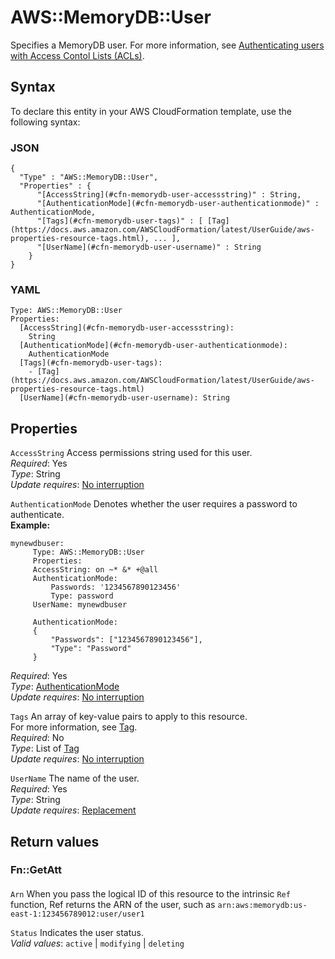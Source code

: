 # AWS::MemoryDB::User<a name="aws-resource-memorydb-user"></a>

Specifies a MemoryDB user\. For more information, see [Authenticating users with Access Contol Lists \(ACLs\)](https://docs.aws.amazon.com/memorydb/latest/devguide/clusters.acls.html)\.

## Syntax<a name="aws-resource-memorydb-user-syntax"></a>

To declare this entity in your AWS CloudFormation template, use the following syntax:

### JSON<a name="aws-resource-memorydb-user-syntax.json"></a>

```
{
  "Type" : "AWS::MemoryDB::User",
  "Properties" : {
      "[AccessString](#cfn-memorydb-user-accessstring)" : String,
      "[AuthenticationMode](#cfn-memorydb-user-authenticationmode)" : AuthenticationMode,
      "[Tags](#cfn-memorydb-user-tags)" : [ [Tag](https://docs.aws.amazon.com/AWSCloudFormation/latest/UserGuide/aws-properties-resource-tags.html), ... ],
      "[UserName](#cfn-memorydb-user-username)" : String
    }
}
```

### YAML<a name="aws-resource-memorydb-user-syntax.yaml"></a>

```
Type: AWS::MemoryDB::User
Properties:
  [AccessString](#cfn-memorydb-user-accessstring):
    String
  [AuthenticationMode](#cfn-memorydb-user-authenticationmode):
    AuthenticationMode
  [Tags](#cfn-memorydb-user-tags):
    - [Tag](https://docs.aws.amazon.com/AWSCloudFormation/latest/UserGuide/aws-properties-resource-tags.html)
  [UserName](#cfn-memorydb-user-username): String
```

## Properties<a name="aws-resource-memorydb-user-properties"></a>

`AccessString` <a name="cfn-memorydb-user-accessstring"></a>
Access permissions string used for this user\.  
_Required_: Yes  
_Type_: String  
_Update requires_: [No interruption](https://docs.aws.amazon.com/AWSCloudFormation/latest/UserGuide/using-cfn-updating-stacks-update-behaviors.html#update-no-interrupt)

`AuthenticationMode` <a name="cfn-memorydb-user-authenticationmode"></a>
Denotes whether the user requires a password to authenticate\.  
**Example:**

```
mynewdbuser:
     Type: AWS::MemoryDB::User
     Properties:
     AccessString: on ~* &* +@all
     AuthenticationMode:
         Passwords: '1234567890123456'
         Type: password
     UserName: mynewdbuser

     AuthenticationMode:
     {
         "Passwords": ["1234567890123456"],
         "Type": "Password"
     }
```

_Required_: Yes  
_Type_: [AuthenticationMode](aws-properties-memorydb-user-authenticationmode.md)  
_Update requires_: [No interruption](https://docs.aws.amazon.com/AWSCloudFormation/latest/UserGuide/using-cfn-updating-stacks-update-behaviors.html#update-no-interrupt)

`Tags` <a name="cfn-memorydb-user-tags"></a>
An array of key\-value pairs to apply to this resource\.  
For more information, see [Tag](https://docs.aws.amazon.com/AWSCloudFormation/latest/UserGuide/aws-properties-resource-tags.html)\.  
_Required_: No  
_Type_: List of [Tag](https://docs.aws.amazon.com/AWSCloudFormation/latest/UserGuide/aws-properties-resource-tags.html)  
_Update requires_: [No interruption](https://docs.aws.amazon.com/AWSCloudFormation/latest/UserGuide/using-cfn-updating-stacks-update-behaviors.html#update-no-interrupt)

`UserName` <a name="cfn-memorydb-user-username"></a>
The name of the user\.  
_Required_: Yes  
_Type_: String  
_Update requires_: [Replacement](https://docs.aws.amazon.com/AWSCloudFormation/latest/UserGuide/using-cfn-updating-stacks-update-behaviors.html#update-replacement)

## Return values<a name="aws-resource-memorydb-user-return-values"></a>

### Fn::GetAtt<a name="aws-resource-memorydb-user-return-values-fn--getatt"></a>

#### <a name="aws-resource-memorydb-user-return-values-fn--getatt-fn--getatt"></a>

`Arn` <a name="Arn-fn::getatt"></a>
When you pass the logical ID of this resource to the intrinsic `Ref` function, Ref returns the ARN of the user, such as `arn:aws:memorydb:us-east-1:123456789012:user/user1`

`Status` <a name="Status-fn::getatt"></a>
Indicates the user status\.  
_Valid values_: `active` \| `modifying` \| `deleting`
